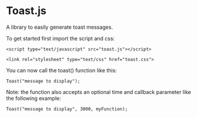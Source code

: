 # Toast.js
A library to easily generate toast messages.

To get started first import the script and css:

`<script type="text/javascript" src="toast.js"></script>`

`<link rel="stylesheet" type="text/css" href="toast.css">`

You can now call the toast() function like this:

`Toast("message to display");`

Note: the function also accepts an optional time and callback parameter like the following example:

`Toast("message to display", 3000, myFunction);`
